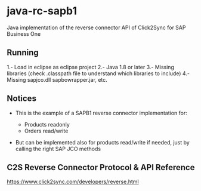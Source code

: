 # java-rc-sapb1
Java implementation of the reverse connector API of Click2Sync for SAP Business One

## Running

1.- Load in eclipse as eclipse project
2.- Java 1.8 or later
3.- Missing libraries (check .classpath file to understand which libraries to include)
4.- Missing sapjco.dll sapbowrapper.jar, etc.

## Notices

- This is the example of a SAPB1 reverse connector implementation for:
	- Products readonly
	- Orders read/write

- But can be implemented also for products read/write if needed, just by calling the right SAP JCO methods

## C2S Reverse Connector Protocol & API Reference

https://www.click2sync.com/developers/reverse.html